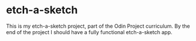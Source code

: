 # etch-a-sketch
This is my etch-a-sketch project, part of the Odin Project curriculum. By the end of the project I should have a fully functional etch-a-sketch app.
